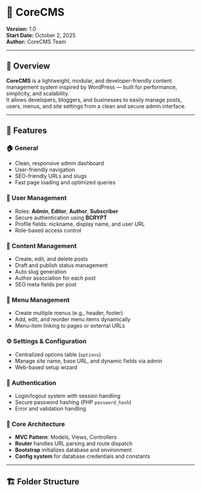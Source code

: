 # 🧩 CoreCMS

**Version:** 1.0  
**Start Date:** October 2, 2025  
**Author:** CoreCMS Team  

---

## 🧠 Overview

**CoreCMS** is a lightweight, modular, and developer-friendly content management system inspired by WordPress — built for performance, simplicity, and scalability.  
It allows developers, bloggers, and businesses to easily manage posts, users, menus, and site settings from a clean and secure admin interface.

---

## 🚀 Features

### 🏠 General
- Clean, responsive admin dashboard  
- User-friendly navigation  
- SEO-friendly URLs and slugs  
- Fast page loading and optimized queries  

### 👥 User Management
- Roles: **Admin**, **Editor**, **Author**, **Subscriber**  
- Secure authentication using **BCRYPT**  
- Profile fields: nickname, display name, and user URL  
- Role-based access control  

### 📝 Content Management
- Create, edit, and delete posts  
- Draft and publish status management  
- Auto slug generation  
- Author association for each post  
- SEO meta fields per post  

### 🧭 Menu Management
- Create multiple menus (e.g., header, footer)  
- Add, edit, and reorder menu items dynamically  
- Menu-item linking to pages or external URLs  

### ⚙️ Settings & Configuration
- Centralized options table (`options`)  
- Manage site name, base URL, and dynamic fields via admin  
- Web-based setup wizard  

### 🔐 Authentication
- Login/logout system with session handling  
- Secure password hashing (PHP `password_hash`)  
- Error and validation handling  

### 🧩 Core Architecture
- **MVC Pattern**: Models, Views, Controllers  
- **Router** handles URL parsing and route dispatch  
- **Bootstrap** initializes database and environment  
- **Config system** for database credentials and constants  

---

## 🏗️ Folder Structure

